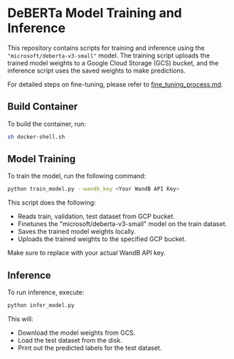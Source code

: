 # DeBERTa Model Training and Inference

This repository contains scripts for training and inference using the `"microsoft/deberta-v3-small"` model. The training script uploads the trained model weights to a Google Cloud Storage (GCS) bucket, and the inference script uses the saved weights to make predictions.

For detailed steps on fine-tuning, please refer to [fine_tuning_process.md](./fine_tuning_process.md).


## Build Container

To build the container, run:

```bash
sh docker-shell.sh
```

## Model Training

To train the model, run the following command:

```bash
python train_model.py --wandb_key <Your WandB API Key>
```

This script does the following:
- Reads train, validation, test dataset from GCP bucket.
- Finetunes the "microsoft/deberta-v3-small" model on the train dataset.
- Saves the trained model weights locally.
- Uploads the trained weights to the specified GCP bucket.

Make sure to replace <Your WandB API Key> with your actual WandB API key.


## Inference
To run inference, execute:

```bash
python infer_model.py
```
This will:

- Download the model weights from GCS.
- Load the test dataset from the disk.
- Print out the predicted labels for the test dataset.
